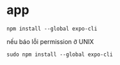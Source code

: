 # app
```
npm install --global expo-cli
```
nếu báo lỗi permission ở UNIX
```
sudo npm install --global expo-cli
```

